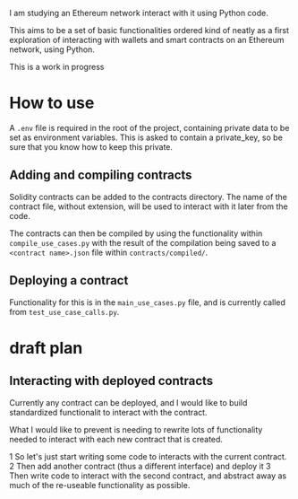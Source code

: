 I am studying an Ethereum network interact with it using Python code.

This aims to be a set of basic functionalities ordered kind of neatly as a first exploration of interacting with wallets and smart contracts on an Ethereum network, using Python.

This is a work in progress

# How to use
A `.env` file is required in the root of the project, containing private data to be set as environment variables. This is asked to contain a private_key, so be sure that you know how to keep this private.

## Adding and compiling contracts
Solidity contracts can be added to the contracts directory. The name of the contract file, without extension, will be used to interact with it later from the code.

The contracts can then be compiled by using the functionality within `compile_use_cases.py` with the result of the compilation being saved to a `<contract name>.json` file within `contracts/compiled/`.

## Deploying a contract
Functionality for this is in the `main_use_cases.py` file, and is currently called from `test_use_case_calls.py`.


# draft plan

## Interacting with deployed contracts
Currently any contract can be deployed, and I would like to build standardized functionalit to interact with the contract.

What I would like to prevent is needing to rewrite lots of functionality needed to interact with each new contract that is created.

1 So let's just start writing some code to interacts with the current contract.
2 Then add another contract (thus a different interface) and deploy it
3 Then write code to interact with the second contract, and abstract away as much of the re-useable functionality as possible.
